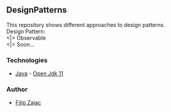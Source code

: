 ## DesignPatterns ##
This repository shows different approaches to design patterns.<br>
Design Pattern: <br>
<|> Observable  <br>
<|> Soon...  <br>

### Technologies ###
+ [Java](https://www.java.com/pl/) - [Open Jdk 11](https://openjdk.java.net/install/)

### Author ###
+ [Filip Zajac](https://github.com/Filipx21)